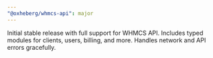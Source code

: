 ```yaml
---
"@oxheberg/whmcs-api": major
---
```


Initial stable release with full support for WHMCS API. Includes typed modules for clients, users, billing, and more. Handles network and API errors gracefully.
